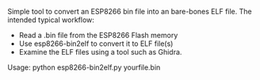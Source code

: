 Simple tool to convert an ESP8266 bin file into an bare-bones ELF file.
The intended typical workflow:
- Read a .bin file from the ESP8266 Flash memory
- Use esp8266-bin2elf to convert it to ELF file(s)
- Examine the ELF files using a tool such as Ghidra.

Usage:
    python esp8266-bin2elf.py yourfile.bin
